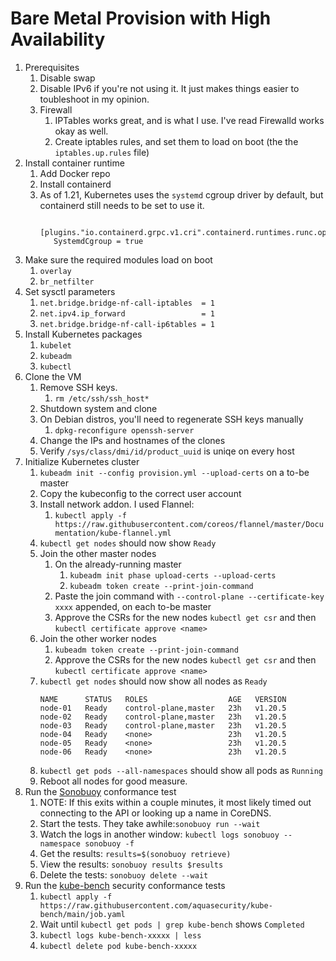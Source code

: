 # Bare Metal Provision with High Availability 

1. Prerequisites
    1. Disable swap
    2. Disable IPv6 if you're not using it. It just makes things easier to toubleshoot in my opinion.
    3. Firewall
        1. IPTables works great, and is what I use. I've read Firewalld works okay as well.
        2. Create iptables rules, and set them to load on boot (the the `iptables.up.rules` file)
2. Install container runtime
    1. Add Docker repo
    2. Install containerd
    3. As of 1.21, Kubernetes uses the `systemd` cgroup driver by default, but containerd still needs to be set to use it.
        ```
         [plugins."io.containerd.grpc.v1.cri".containerd.runtimes.runc.options]
           SystemdCgroup = true
        ```
3. Make sure the required modules load on boot
    1. `overlay`
    2. `br_netfilter`
4. Set sysctl parameters
    1. `net.bridge.bridge-nf-call-iptables  = 1`
    2. `net.ipv4.ip_forward                 = 1`
    3. `net.bridge.bridge-nf-call-ip6tables = 1`
5. Install Kubernetes packages
    1. `kubelet`
    2. `kubeadm`
    3. `kubectl`
6. Clone the VM
    1. Remove SSH keys.
        1. `rm /etc/ssh/ssh_host*`
    2. Shutdown system and clone
    3. On Debian distros, you'll need to regenerate SSH keys manually
        1. `dpkg-reconfigure openssh-server`
    4. Change the IPs and hostnames of the clones
    5. Verify `/sys/class/dmi/id/product_uuid` is uniqe on every host
7. Initialize Kubernetes cluster
    1. `kubeadm init --config provision.yml --upload-certs` on a to-be master
    2. Copy the kubeconfig to the correct user account
    3. Install network addon. I used Flannel:
        1. `kubectl apply -f https://raw.githubusercontent.com/coreos/flannel/master/Documentation/kube-flannel.yml`
    4. `kubectl get nodes` should now show `Ready`
    5. Join the other master nodes
        1. On the already-running master
           1. `kubeadm init phase upload-certs --upload-certs`
           2. `kubeadm token create --print-join-command`
        3. Paste the join command with `--control-plane --certificate-key xxxx` appended, on each to-be master
        4. Approve the CSRs for the new nodes `kubectl get csr` and then `kubectl certificate approve <name>`
    6. Join the other worker nodes
        1. `kubeadm token create --print-join-command`
        2. Approve the CSRs for the new nodes `kubectl get csr` and then `kubectl certificate approve <name>`
    7. `kubectl get nodes` should now show all nodes as `Ready`
       ```
       NAME      STATUS   ROLES                  AGE   VERSION
       node-01   Ready    control-plane,master   23h   v1.20.5
       node-02   Ready    control-plane,master   23h   v1.20.5
       node-03   Ready    control-plane,master   23h   v1.20.5
       node-04   Ready    <none>                 23h   v1.20.5
       node-05   Ready    <none>                 23h   v1.20.5
       node-06   Ready    <none>                 23h   v1.20.5
       ```
    8. `kubectl get pods --all-namespaces` should show all pods as `Running`
    9. Reboot all nodes for good measure.
8. Run the [Sonobuoy](https://github.com/vmware-tanzu/sonobuoy) conformance test
    1. NOTE: If this exits within a couple minutes, it most likely timed out connecting to the API or looking up a name in CoreDNS. 
    2. Start the tests. They take awhile:`sonobuoy run --wait`
    3. Watch the logs in another window: `kubectl logs sonobuoy --namespace sonobuoy -f`
    4. Get the results: `results=$(sonobuoy retrieve)`
    5. View the results: `sonobuoy results $results`
    6. Delete the tests: `sonobuoy delete --wait`
9. Run the [kube-bench](https://github.com/aquasecurity/kube-bench) security conformance tests
    1. `kubectl apply -f https://raw.githubusercontent.com/aquasecurity/kube-bench/main/job.yaml`
    2. Wait until `kubectl get pods | grep kube-bench` shows `Completed`
    3. `kubectl logs kube-bench-xxxxx | less`
    4. `kubectl delete pod kube-bench-xxxxx`
